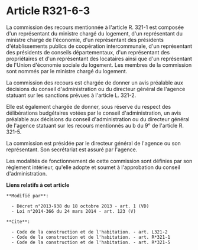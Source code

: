 # Article R321-6-3

La commission des recours mentionnée à l'article R. 321-1 est composée d'un représentant du ministre chargé du logement, d'un
représentant du ministre chargé de l'économie, d'un représentant des présidents d'établissements publics de coopération
intercommunale, d'un représentant des présidents de conseils départementaux, d'un représentant des propriétaires et d'un
représentant des locataires ainsi que d'un représentant de l'Union d'économie sociale du logement. Les membres de la
commission sont nommés par le ministre chargé du logement. 

La commission des recours est chargée de donner un avis préalable aux décisions du conseil d'administration ou du directeur
général de l'agence statuant sur les sanctions prévues à l'article L. 321-2. 

Elle est également chargée de donner, sous réserve du respect des délibérations budgétaires votées par le conseil
d'administration, un avis préalable aux décisions du conseil d'administration ou du directeur général de l'agence statuant
sur les recours mentionnés au b du 9° de l'article R. 321-5. 

La commission est présidée par le directeur général de l'agence ou son représentant. Son secrétariat est assuré par
l'agence. 

Les modalités de fonctionnement de cette commission sont définies par son règlement intérieur, qu'elle adopte et soumet à
l'approbation du conseil d'administration.

**Liens relatifs à cet article**

	**Modifié par**:

	  - Décret n°2013-938 du 18 octobre 2013 - art. 1 (VD)
	  - Loi n°2014-366 du 24 mars 2014 - art. 123 (V)

	**Cite**:

	  - Code de la construction et de l'habitation. - art. L321-2
	  - Code de la construction et de l'habitation. - art. R*321-1
	  - Code de la construction et de l'habitation. - art. R*321-5
